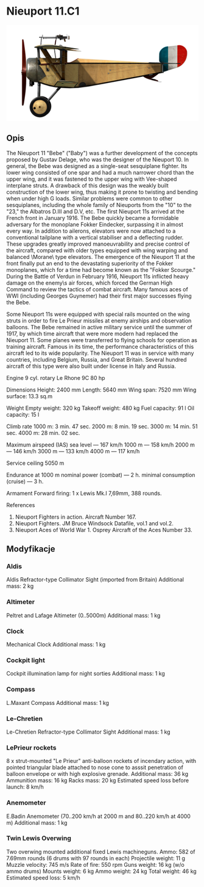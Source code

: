 # Nieuport 11.C1

![nieuport11](../images/nieuport11.png)

## Opis

The Nieuport 11 "Bebe" ("Baby") was a further development of the concepts proposed by Gustav Delage, who was the designer of the Nieuport 10. In general, the Bebe was designed as a single-seat sesquiplane fighter. Its lower wing consisted of one spar and had a much narrower chord than the upper wing, and it was fastened to the upper wing with Vee-shaped interplane struts. A drawback of this design was the weakly built construction of the lower wing, thus making it prone to twisting and bending when under high G loads. Similar problems were common to other sesquiplanes, including the whole family of Nieuports from the "10" to the "23," the Albatros D.III and D.V, etc.
The first Nieuport 11s arrived at the French front in January 1916. The Bebe quickly became a formidable adversary for the monoplane Fokker Eindecker, surpassing it in almost every way. In addition to ailerons, elevators were now attached to a conventional tailplane with a vertical stabiliser and a deflecting rudder. These upgrades greatly improved manoeuvrability and precise control of the aircraft, compared with older types equipped with wing warping and balanced \Morane\ type elevators. The emergence of the Nieuport 11 at the front finally put an end to the devastating superiority of the Fokker monoplanes, which for a time had become known as the "Fokker Scourge." During the Battle of Verdun in February 1916, Nieuport 11s inflicted heavy damage on the enemy\s air forces, which forced the German High Command to review the tactics of combat aircraft. Many famous aces of WWI (including Georges Guynemer) had their first major successes flying the Bebe.

Some Nieuport 11s were equipped with special rails mounted on the wing struts in order to fire Le Prieur missiles at enemy airships and observation balloons. The Bebe remained in active military service until the summer of 1917, by which time aircraft that were more modern had replaced the Nieuport 11. Some planes were transferred to flying schools for operation as training aircraft. Famous in its time, the performance characteristics of this aircraft led to its wide popularity. The Nieuport 11 was in service with many countries, including Belgium, Russia, and Great Britain. Several hundred aircraft of this type were also built under license in Italy and Russia.

Engine
9 cyl. rotary Le Rhone 9C 80 hp

Dimensions
Height: 2400 mm
Length: 5640 mm
Wing span: 7520 mm
Wing surface: 13.3 sq.m

Weight
Empty weight: 320 kg
Takeoff weight: 480 kg
Fuel capacity: 91 l
Oil capacity: 15 l

Climb rate
1000 m:  3 min. 47 sec.
2000 m:  8 min. 19 sec.
3000 m: 14 min. 51 sec.
4000 m: 28 min. 02 sec.

Maximum airspeed (IAS)
sea level — 167 km/h
1000 m — 158 km/h
2000 m — 146 km/h
3000 m — 133 km/h
4000 m — 117 km/h

Service ceiling 5050 m

Endurance at 1000 m
nominal power (combat) — 2 h.
minimal consumption (cruise) — 3 h.

Armament
Forward firing: 1 х Lewis Mk.I 7,69mm, 388 rounds.

References
1) Nieuport Fighters in action. Aircraft Number 167.
2) Nieuport Fighters. JM Bruce Windsock Datafile, vol.1 and vol.2.
3) Nieuport Aces of World War 1. Osprey Aircraft of the Aces Number 33.

## Modyfikacje


### Aldis

Aldis Refractor-type Collimator Sight (imported from Britain)
Additional mass: 2 kg


### Altimeter

Peltret and Lafage Altimeter (0..5000m)
Additional mass: 1 kg


### Clock

Mechanical Clock
Additional mass: 1 kg


### Cockpit light

Cockpit illumination lamp for night sorties
Additional mass: 1 kg


### Compass

L.Maxant Compass
Additional mass: 1 kg


### Le-Chretien

Le-Chretien Refractor-type Collimator Sight
Additional mass: 1 kg


### LePrieur rockets

8 x strut-mounted "Le Prieur" anti-balloon rockets of incendary action, with pointed triangular blade attached to nose cone to asssit penetration of balloon envelope or with high explosive grenade.
Additional mass: 36 kg
Ammunition mass: 16 kg
Racks mass: 20 kg
Estimated speed loss before launch: 8 km/h


### Anemometer

E.Badin Anemometer (70..200 km/h at 2000 m and 80..220 km/h at 4000 m)
Additional mass: 1 kg


### Twin Lewis Overwing

Two overwing mounted additional fixed Lewis machineguns.
Ammo: 582 of 7.69mm rounds (6 drums with 97 rounds in each)
Projectile weight: 11 g
Muzzle velocity: 745 m/s
Rate of fire: 550 rpm
Guns weight: 16 kg (w/o ammo drums)
Mounts weight: 6 kg
Ammo weight: 24 kg
Total weight: 46 kg
Estimated speed loss: 5 km/h